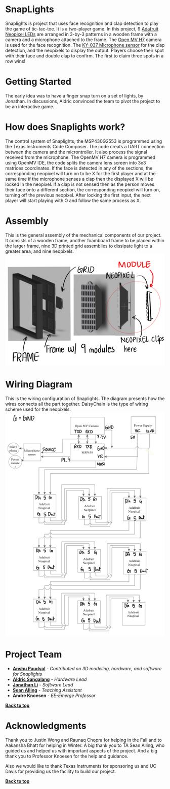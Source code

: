# SnapLights

Snaplights is project that uses face recognition and clap detection to play the game of tic-tac-toe. It is a two-player game. In this project, 9 [Adafruit Neopixel LEDs](https://www.adafruit.com/product/1487) are arranged in 3-by-3 patterns in a wooden frame with a camera and a microphone attached to the frame. The [Open MV H7](https://openmv.io/products/openmv-cam-h7) camera is used for the face recognition. The [KY-037 Microphone sensor](http://sensorkit.en.joy-it.net/index.php?title=KY-037_Microphone_sensor_module_(high_sensitivity)) for the clap detection, and the neopixels to display the output. Players choose their spot with their face and double clap to confirm. The first to claim three spots in a row wins!

# Getting Started

The early idea was to have a finger snap turn on a set of lights, by Jonathan. In discussions, Aldric convinced the team to pivot the project to be an interactive game. 

# How does Snaplights work? 
The control system of Snaplights, the MSP430G2553 is programmed using the Texas Instruments Code Composer. The code creats a UART connection between the camera and the microntroller. It also process the signal received from the microphone. The OpenMV H7 camera is programmed using OpenMV IDE, the code splits the camera lens screen into 3x3 matrices coordinates. If the face is detected in any of the sections, the corresponding neopixel will turn on to be X for the first player and at the same time if the microphone senses a clap then the displayed X will be locked in the neopixel. If a clap is not sensed then as the person moves their face onto a different section, the corresponding neopixel will turn on, turning off the previous neopixel. After locking the first input, the next player will start playing with O and follow the same process as X. 

# Assembly
This is the general assembly of the mechanical components of our project. It consists of a wooden frame, another foamboard frame to be placed within the larger frame, nine 3D printed grid assemblies to dissipate light to a greater area, and nine neopixels. 
![Assembly](https://github.com/jnbli/EE-Emerge-2020-SnapLights/blob/master/mechanical/Assembly.png)

# Wiring Diagram
This is the wiring configuration of Snaplights. The diagram presents how the wires connects all the part together. DaisyChain is the type of wiring scheme used for the neopixels. 
![Wiring Diagram](https://github.com/jnbli/EE-Emerge-2020-SnapLights/blob/master/documentation/Wiring.jpeg)

# Project Team

* **[Anshu Paudyal](https://github.com/anshupaudyal)** - *Contributed on 3D modeling, hardware, and software for Snaplights*
* **[Aldric Sangalang](https://github.com/AldricSangalang)** - *Hardware Lead*
* **[Jonathan Li](https://github.com/jnbli)** - *Software Lead*
* **[Sean Alling](https://github.com/SeanAlling)** - *Teaching Assistant*
* **Andre Knoesen** - *EE-Emerge Professor*

**[Back to top](#table-of-contents)**

# Acknowledgments
Thank you to Justin Wong and Raunaq Chopra for helping in the Fall and to Aakansha Bhatt for helping in Winter. A big thank you to TA Sean Alling, who guided us and helped us with important aspects of the project. And a big thank you to Professor Knoesen for the help and guidance.

Also we would like to thank Texas Instruments for sponsoring us and UC Davis for providing us the facility to build our project.

**[Back to top](#table-of-contents)**
